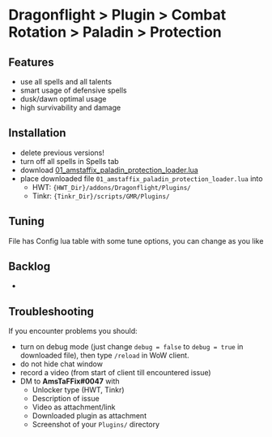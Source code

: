 # Dragonflight > Plugin > Combat Rotation > Paladin > Protection

## Features
- use all spells and all talents
- smart usage of defensive spells
- dusk/dawn optimal usage
- high survivability and damage

## Installation
- delete previous versions!
- turn off all spells in Spells tab
- download [01_amstaffix_paladin_protection_loader.lua](https://raw.githubusercontent.com/Dream-Weaver-GMR-Profiles-Plugins/public/master/plugins/retail/combat_rotation/paladin/protection/v1/01_amstaffix_paladin_protection_loader.lua)
- place downloaded file `01_amstaffix_paladin_protection_loader.lua` into
  - HWT: `{HWT_Dir}/addons/Dragonflight/Plugins/`
  - Tinkr: `{Tinkr_Dir}/scripts/GMR/Plugins/`

## Tuning
File has Config lua table with some tune options, you can change as you like

## Backlog
- 

## Troubleshooting
If you encounter problems you should:
- turn on debug mode (just change `debug = false` to `debug = true` in downloaded file), then type `/reload` in WoW client.
- do not hide chat window
- record a video (from start of client till encountered issue)
- DM to **AmsTaFFix#0047** with
  - Unlocker type (HWT, Tinkr)
  - Description of issue
  - Video as attachment/link
  - Downloaded plugin as attachment
  - Screenshot of your `Plugins/` directory
